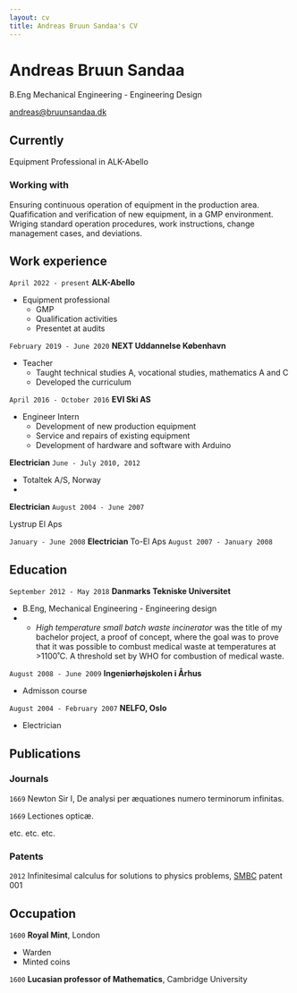 ```yaml
---
layout: cv
title: Andreas Bruun Sandaa's CV
---
```

# Andreas Bruun Sandaa
B.Eng Mechanical Engineering - Engineering Design

<div id="webaddress">
<a href="andreas@bruunsandaa.dk">andreas@bruunsandaa.dk</a>
</div>


## Currently

Equipment Professional in ALK-Abello

### Working with 

Ensuring continuous operation of equipment in the production area. Quafification and verification of new equipment, in a GMP environment. Wriging standard operation procedures, work instructions, change management cases, and deviations.


## Work experience

`April 2022 - present`
__ALK-Abello__
- Equipment professional
  * GMP
  * Qualification activities
  * Presentet at audits
  
`February 2019 - June 2020`
__NEXT Uddannelse København__
- Teacher
  * Taught technical studies A, vocational studies, mathematics A and C
  * Developed the curriculum

`April 2016 - October 2016`
__EVI Ski AS__
- Engineer Intern
  * Development of new production equipment
  * Service and repairs of existing equipment
  * Development of hardware and software with Arduino


__Electrician__
`June - July 2010, 2012`
- Totaltek A/S, Norway
- 
__Electrician__
`August 2004 - June 2007`

Lystrup El Aps

`January - June 2008`
__Electrician__
To-El Aps
`August 2007 - January 2008`

## Education

`September 2012 - May 2018`
__Danmarks Tekniske Universitet__
- B.Eng, Mechanical Engineering - Engineering design
- * _High temperature small batch waste incinerator_ was the title of my bachelor project, a proof of concept, where the goal was to prove that it was possible to combust medical waste at temperatures at >1100˚C. A threshold set by WHO for combustion of medical waste.

`August 2008 - June 2009`
__Ingeniørhøjskolen i Århus__

- Admisson course

`August 2004 - February 2007`
__NELFO, Oslo__

- Electrician




## Publications

<!-- A list is also available [online](http://scholar.google.co.uk/citations?user=LTOTl0YAAAAJ) -->

### Journals

`1669`
Newton Sir I, De analysi per æquationes numero terminorum infinitas. 

`1669`
Lectiones opticæ.

etc. etc. etc.

### Patents

`2012`
Infinitesimal calculus for solutions to physics problems, [SMBC](http://www.techdirt.com/articles/20121011/09312820678/if-patents-had-been-around-time-newton.shtml) patent 001


## Occupation

`1600`
__Royal Mint__, London

- Warden
- Minted coins

`1600`
__Lucasian professor of Mathematics__, Cambridge University



<!-- ### Footer

Last updated: May 2013 -->


